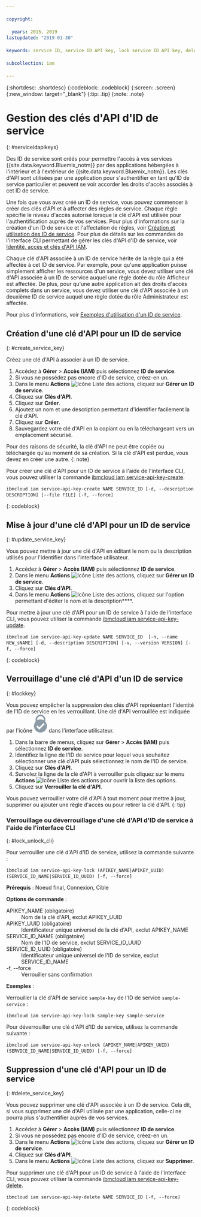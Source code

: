 ```yaml
---

copyright:

  years: 2015, 2019
lastupdated: "2019-01-30"

keywords: service ID, service ID API key, lock service ID API key, delete service ID API key

subcollection: iam

---
```


{:shortdesc: .shortdesc}
{:codeblock: .codeblock}
{:screen: .screen}
{:new_window: target="_blank"}
{:tip: .tip}
{:note: .note}


# Gestion des clés d'API d'ID de service
{: #serviceidapikeys}

Des ID de service sont créés pour permettre l'accès à vos services {{site.data.keyword.Bluemix_notm}} par des applications hébergées à l'intérieur et à l'extérieur de {{site.data.keyword.Bluemix_notm}}. Les clés d'API sont utilisées par une application pour s'authentifier en tant qu'ID de service particulier et peuvent se voir accorder les droits d'accès associés à cet ID de service.

Une fois que vous avez créé un ID de service, vous pouvez commencer à créer des clés d'API et à affecter des règles de service. Chaque règle spécifie le niveau d'accès autorisé lorsque la clé d'API est utilisée pour l'authentification auprès de vos services. Pour plus d'informations sur la création d'un ID de service et l'affectation de règles, voir [Création et utilisation des ID de service](/docs/iam?topic=iam-serviceids#serviceids). Pour plus de détails sur les commandes de l'interface CLI permettant de gérer les clés d'API d'ID de service, voir [Identité, accès et clés d'API IAM](/docs/cli/reference/ibmcloud?topic=cloud-cli-ibmcloud_commands_iam#ibmcloud_commands_iam).

Chaque clé d'API associée à un ID de service hérite de la règle qui a été affectée à cet ID de service. Par exemple, pour qu'une application puisse simplement afficher les ressources d'un service, vous devez utiliser une clé d'API associée à un ID de service auquel une règle dotée du rôle Afficheur est affectée. De plus, pour qu'une autre application ait des droits d'accès complets dans un service, vous devez utiliser une clé d'API associée à un deuxième ID de service auquel une règle dotée du rôle Administrateur est affectée.

Pour plus d'informations, voir [Exemples d'utilisation d'un ID de service](/docs/iam?topic=iam-serviceids#examples_serviceid).

## Création d'une clé d'API pour un ID de service
{: #create_service_key}

Créez une clé d'API à associer à un ID de service.

1. Accédez à **Gérer** &gt; **Accès (IAM)** puis sélectionnez **ID de service**.
2. Si vous ne possédez pas encore d'ID de service, créez-en un.
3. Dans le menu **Actions** ![Icône Liste des actions](../icons/action-menu-icon.svg), cliquez sur **Gérer un ID de service**.
4. Cliquez sur **Clés d'API**.
5. Cliquez sur **Créer**.
6. Ajoutez un nom et une description permettant d'identifier facilement la clé d'API.
7. Cliquez sur **Créer**.
8. Sauvegardez votre clé d'API en la copiant ou en la téléchargeant vers un emplacement sécurisé.

Pour des raisons de sécurité, la clé d'API ne peut être copiée ou téléchargée qu'au moment de sa création. Si la clé d'API est perdue, vous devez en créer une autre.
{: note}

Pour créer une clé d'API pour un ID de service à l'aide de l'interface CLI, vous pouvez utiliser la commande [ibmcloud iam service-api-key-create](/docs/cli/reference/ibmcloud?topic=cloud-cli-ibmcloud_iam_api_key_create#ibmcloud_iam_service_api_key_create).
```
ibmcloud iam service-api-key-create NAME SERVICE_ID [-d, --description DESCRIPTION] [--file FILE] [-f, --force]
```
{: codeblock}

## Mise à jour d'une clé d'API pour un ID de service
{: #update_service_key}

Vous pouvez mettre à jour une clé d'API en éditant le nom ou la description utilisés pour l'identifier dans l'interface utilisateur.

1. Accédez à **Gérer** &gt; **Accès (IAM)** puis sélectionnez **ID de service**.
2. Dans le menu **Actions** ![Icône Liste des actions](../icons/action-menu-icon.svg), cliquez sur **Gérer un ID de service**.
3. Cliquez sur **Clés d'API**.
4. Dans le menu **Actions** ![Icône Liste des actions](../icons/action-menu-icon.svg), cliquez sur l'option permettant d'éditer le nom et la description****.

Pour mettre à jour une clé d'API pour un ID de service à l'aide de l'interface CLI, vous pouvez utiliser la commande [ibmcloud iam service-api-key-update](/docs/cli/reference/ibmcloud?topic=cloud-cli-ibmcloud_iam_api_key_create#ibmcloud_iam_service_api_key_update).
```
ibmcloud iam service-api-key-update NAME SERVICE_ID  [-n, --name NEW_sNAME] [-d, --description DESCRIPTION] [-v, --version VERSION] [-f, --force]
```
{: codeblock}

## Verrouillage d'une clé d'API d'un ID de service
{: #lockkey}

Vous pouvez empêcher la suppression des clés d'API représentant l'identité de l'ID de service en les verrouillant. Une clé d'API verrouillée est indiquée par l'icône ![Icône Verrouillé](images/locked.svg "Verrouillé") dans l'interface utilisateur.

1. Dans la barre de menus, cliquez sur **Gérer** &gt; **Accès (IAM)** puis sélectionnez **ID de service**.
2. Identifiez la ligne de l'ID de service pour lequel vous souhaitez sélectionner une clé d'API puis sélectionnez le nom de l'ID de service.
3. Cliquez sur **Clés d'API**.
4. Survolez la ligne de la clé d'API à verrouiller puis cliquez sur le menu **Actions** ![Icône Liste des actions](../icons/action-menu-icon.svg) pour ouvrir la liste des options.
5. Cliquez sur **Verrouiller la clé d'API**.

Vous pouvez verrouiller votre clé d'API à tout moment pour mettre à jour, supprimer ou ajouter une règle d'accès ou pour retirer la clé d'API.
{: tip}

### Verrouillage ou déverrouillage d'une clé d'API d'ID de service à l'aide de l'interface CLI
{: #lock_unlock_cli}

Pour verrouiller une clé d'API d'ID de service, utilisez la commande suivante :

```
ibmcloud iam service-api-key-lock (APIKEY_NAME|APIKEY_UUID) (SERVICE_ID_NAME|SERVICE_ID_UUID) [-f, --force]
```

<strong>Prérequis</strong> : Noeud final, Connexion, Cible

<strong>Options de commande</strong> :
<dl>
  <dt>APIKEY_NAME (obligatoire)</dt>
  <dd>Nom de la clé d'API, exclut APIKEY_UUID</dd>
  <dt>APIKEY_UUID (obligatoire)</dt>
  <dd>Identificateur unique universel de la clé d'API, exclut APIKEY_NAME</dd>
  <dt>SERVICE_ID_NAME (obligatoire)</dt>
  <dd>Nom de l'ID de service, exclut SERVICE_ID_UUID</dd>
  <dt>SERVICE_ID_UUID (obligatoire)</dt>
  <dd>Identificateur unique universel de l'ID de service, exclut SERVICE_ID_NAME</dd>
  <dt>-f, --force</dt>
  <dd>Verrouiller sans confirmation</dd>
</dl>

<strong>Exemples</strong> :

Verrouiller la clé d'API de service `sample-key` de l'ID de service `sample-service` :

```
ibmcloud iam service-api-key-lock sample-key sample-service
```

Pour déverrouiller une clé d'API d'ID de service, utilisez la commande suivante :

```
ibmcloud iam service-api-key-unlock (APIKEY_NAME|APIKEY_UUID) (SERVICE_ID_NAME|SERVICE_ID_UUID) [-f, --force]
```


## Suppression d'une clé d'API pour un ID de service
{: #delete_service_key}

Vous pouvez supprimer une clé d'API associée à un ID de service. Cela dit, si vous supprimez une clé d'API utilisée par une application, celle-ci ne pourra plus s'authentifier auprès de vos services.

1. Accédez à **Gérer** &gt; **Accès (IAM)** puis sélectionnez **ID de service**.
2. Si vous ne possédez pas encore d'ID de service, créez-en un.
3. Dans le menu **Actions** ![Icône Liste des actions](../icons/action-menu-icon.svg), cliquez sur **Gérer un ID de service**.
4. Cliquez sur **Clés d'API**.
5. Dans le menu **Actions** ![Icône Liste des actions](../icons/action-menu-icon.svg), cliquez sur **Supprimer**.

Pour supprimer une clé d'API pour un ID de service à l'aide de l'interface CLI, vous pouvez utiliser la commande [ibmcloud iam service-api-key-delete](/docs/cli/reference/ibmcloud?topic=cloud-cli-ibmcloud_iam_api_key_create#ibmcloud_iam_service_api_key_delete).
```
ibmcloud iam service-api-key-delete NAME SERVICE_ID [-f, --force]
```
{: codeblock}
